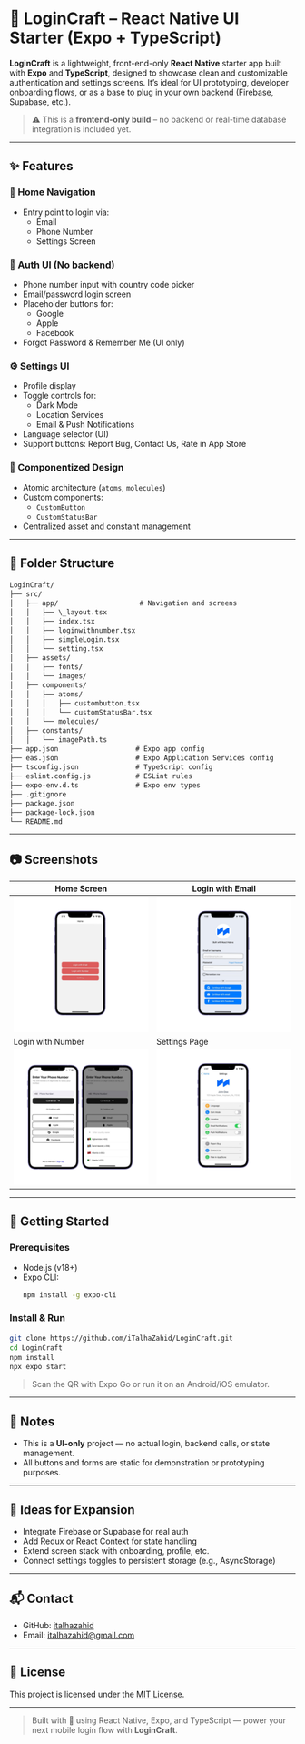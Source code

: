 # 🔐 LoginCraft – React Native UI Starter (Expo + TypeScript)

**LoginCraft** is a lightweight, front-end-only **React Native** starter app built with **Expo** and **TypeScript**, designed to showcase clean and customizable authentication and settings screens. It’s ideal for UI prototyping, developer onboarding flows, or as a base to plug in your own backend (Firebase, Supabase, etc.).
> ⚠️ This is a **frontend-only build** – no backend or real-time database integration is included yet.

---

## ✨ Features

### 🚀 Home Navigation
- Entry point to login via:
  - Email
  - Phone Number
  - Settings Screen

### 🔐 Auth UI (No backend)
- Phone number input with country code picker
- Email/password login screen
- Placeholder buttons for:
  - Google
  - Apple
  - Facebook
- Forgot Password & Remember Me (UI only)

### ⚙️ Settings UI
- Profile display
- Toggle controls for:
  - Dark Mode
  - Location Services
  - Email & Push Notifications
- Language selector (UI)
- Support buttons: Report Bug, Contact Us, Rate in App Store

### 🧱 Componentized Design
- Atomic architecture (`atoms`, `molecules`)
- Custom components:  
  - `CustomButton`
  - `CustomStatusBar`
- Centralized asset and constant management

---

## 📁 Folder Structure


```
LoginCraft/
├── src/
│   ├── app/                    # Navigation and screens
│   │   ├── \_layout.tsx
│   │   ├── index.tsx
│   │   ├── loginwithnumber.tsx
│   │   ├── simpleLogin.tsx
│   │   └── setting.tsx
│   ├── assets/
│   │   ├── fonts/
│   │   └── images/
│   ├── components/
│   │   ├── atoms/
│   │   │   ├── custombutton.tsx
│   │   │   └── customStatusBar.tsx
│   │   └── molecules/
│   ├── constants/
│   │   └── imagePath.ts
├── app.json                   # Expo app config
├── eas.json                   # Expo Application Services config
├── tsconfig.json              # TypeScript config
├── eslint.config.js           # ESLint rules
├── expo-env.d.ts              # Expo env types
├── .gitignore
├── package.json
├── package-lock.json
└── README.md

```
---

## 📷 Screenshots

| Home Screen | Login with Email | 
|-------------|------------------|
| <img src="https://github.com/iTalhaZahid/LoginCraft/blob/7775b32b8b823385f2ccf9b66e7db0f08dc42372/Screenshots/1.png" width="250"/> | <img src="https://github.com/iTalhaZahid/LoginCraft/blob/7775b32b8b823385f2ccf9b66e7db0f08dc42372/Screenshots/2.png" width="250"/> |
| Login with Number | Settings Page |
| <img src="https://github.com/iTalhaZahid/LoginCraft/blob/7775b32b8b823385f2ccf9b66e7db0f08dc42372/Screenshots/3.png" width="250"/> | <img src="https://github.com/iTalhaZahid/LoginCraft/blob/7775b32b8b823385f2ccf9b66e7db0f08dc42372/Screenshots/4.png" width="250"/> |


---

## 🚀 Getting Started

### Prerequisites

- Node.js (v18+)
- Expo CLI:
  ```bash
  npm install -g expo-cli


### Install & Run

```bash
git clone https://github.com/iTalhaZahid/LoginCraft.git
cd LoginCraft
npm install
npx expo start
```

> Scan the QR with Expo Go or run it on an Android/iOS emulator.

---

## 📌 Notes

* This is a **UI-only** project — no actual login, backend calls, or state management.
* All buttons and forms are static for demonstration or prototyping purposes.

---

## 🧩 Ideas for Expansion

* Integrate Firebase or Supabase for real auth
* Add Redux or React Context for state handling
* Extend screen stack with onboarding, profile, etc.
* Connect settings toggles to persistent storage (e.g., AsyncStorage)

---

## 📬 Contact

* GitHub: [italhazahid](https://github.com/italhazahid)
* Email: [italhazahid@gmail.com](mailto:italhazahid@gmail.com)

---

## 📝 License

This project is licensed under the [MIT License](LICENSE).

---

> Built with 💙 using React Native, Expo, and TypeScript — power your next mobile login flow with **LoginCraft**.

```
